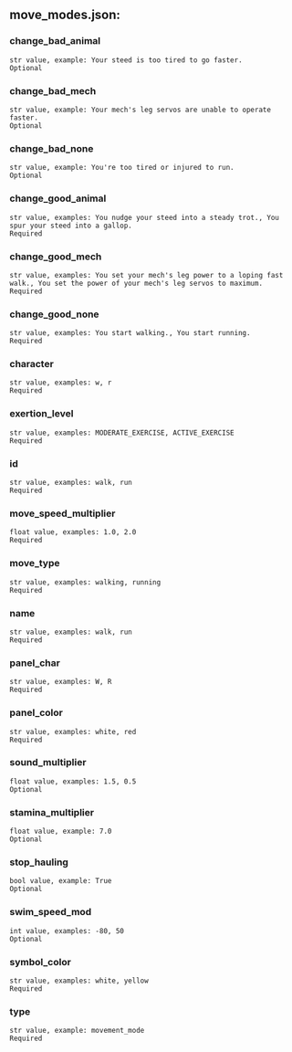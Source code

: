 
## move_modes.json:

### change_bad_animal 
 ```
 str value, example: Your steed is too tired to go faster.
 Optional 
```

 ### change_bad_mech 

 ```
 str value, example: Your mech's leg servos are unable to operate faster.
 Optional 
```


 ### change_bad_none 

 ```
 str value, example: You're too tired or injured to run.
 Optional 
```


 ### change_good_animal 

 ```
 str value, examples: You nudge your steed into a steady trot., You spur your steed into a gallop.
 Required 
```


 ### change_good_mech 

 ```
 str value, examples: You set your mech's leg power to a loping fast walk., You set the power of your mech's leg servos to maximum.
 Required 
```


 ### change_good_none 

 ```
 str value, examples: You start walking., You start running.
 Required 
```


 ### character 

 ```
 str value, examples: w, r
 Required 
```


 ### exertion_level 

 ```
 str value, examples: MODERATE_EXERCISE, ACTIVE_EXERCISE
 Required 
```


 ### id 

 ```
 str value, examples: walk, run
 Required 
```


 ### move_speed_multiplier 

 ```
 float value, examples: 1.0, 2.0
 Required 
```


 ### move_type 

 ```
 str value, examples: walking, running
 Required 
```


 ### name 

 ```
 str value, examples: walk, run
 Required 
```


 ### panel_char 

 ```
 str value, examples: W, R
 Required 
```


 ### panel_color 

 ```
 str value, examples: white, red
 Required 
```


 ### sound_multiplier 

 ```
 float value, examples: 1.5, 0.5
 Optional 
```


 ### stamina_multiplier 

 ```
 float value, example: 7.0
 Optional 
```


 ### stop_hauling 

 ```
 bool value, example: True
 Optional 
```


 ### swim_speed_mod 

 ```
 int value, examples: -80, 50
 Optional 
```


 ### symbol_color 

 ```
 str value, examples: white, yellow
 Required 
```


 ### type 

 ```
 str value, example: movement_mode
 Required 
```



